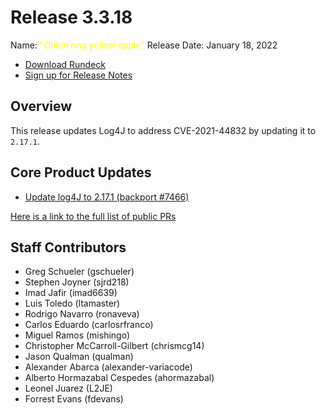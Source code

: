 # Release 3.3.18

Name: <span style="color: yellow"><span class="glyphicon glyphicon-apple"></span> "Onion ring yellow apple"</span>
Release Date: January 18, 2022

- [Download Rundeck](https://download.rundeck.com/)
- [Sign up for Release Notes](https://www.rundeck.com/release-notes-signup)

## Overview

This release updates Log4J to address CVE-2021-44832 by updating it to `2.17.1`.

## Core Product Updates

* [Update log4J to 2.17.1 (backport #7466)](https://github.com/rundeck/rundeck/pull/7470)

[Here is a link to the full list of public PRs](https://github.com/rundeck/rundeck/pulls?q=is%3Apr+milestone%3A3.3.18+is%3Aclosed)

## Staff Contributors

* Greg Schueler (gschueler)
* Stephen Joyner (sjrd218)
* Imad Jafir (imad6639)
* Luis Toledo (ltamaster)
* Rodrigo Navarro (ronaveva)
* Carlos Eduardo (carlosrfranco)
* Miguel Ramos (mishingo)
* Christopher McCarroll-Gilbert (chrismcg14)
* Jason Qualman (qualman)
* Alexander Abarca (alexander-variacode)
* Alberto Hormazabal Cespedes (ahormazabal)
* Leonel Juarez (L2JE)
* Forrest Evans (fdevans)
